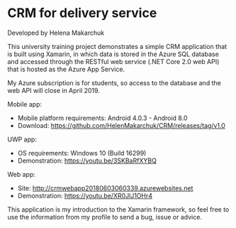 # CRM for delivery service
Developed by Helena Makarchuk

This university training project demonstrates a simple CRM application that is built using Xamarin, in which data is stored in the Azure SQL database and accessed through the RESTful web service (.NET Core 2.0 web API) that is hosted as the Azure App Service.

My Azure subscription is for students, so access to the database and the web API will close in April 2019.

Mobile app:
- Mobile platform requirements: Android 4.0.3 - Android 8.0
- Download: https://github.com/HelenMakarchuk/CRM/releases/tag/v1.0

UWP app:
- OS requirements: Windows 10 (Build 16299)
- Demonstration: https://youtu.be/3SKBaRfXYBQ

Web app: 
- Site: http://crmwebapp20180603060339.azurewebsites.net
- Demonstration: https://youtu.be/XR0JlJ1OHr4

This application is my introduction to the Xamarin framework, so feel free to use the information from my profile to send a bug, issue or advice.
